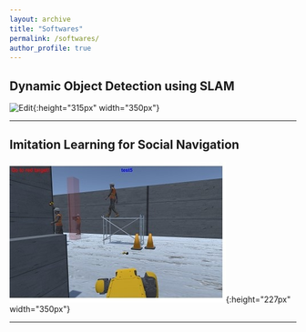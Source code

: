 ```yaml
---
layout: archive
title: "Softwares"
permalink: /softwares/
author_profile: true
---
```


## Dynamic Object Detection using SLAM

![Edit](/images/dynamic_object_detection_using_SLAM.gif){:height="315px" width="350px"}

------

## Imitation Learning for Social Navigation

![Edit](/images/imitation_learning_for_social_navigation.jpg){:height="227px" width="350px"}

------

